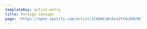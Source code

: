 ```yaml
---
templateKey: artist-entry
title: Foreign Concept
page: 'https://open.spotify.com/artist/1C6bWCoDcKvuZtY4cEHk5N'
---
```


